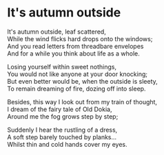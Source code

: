 # It's autumn outside

It's autumn outside, leaf scattered,\
While the wind flicks hard drops onto the windows;\
And you read letters from threadbare envelopes\
And for a while you think about life as a whole.

Losing yourself within sweet nothings,\
You would not like anyone at your door knocking;\
But even better would be, when the outside is sleety,\
To remain dreaming of fire, dozing off into sleep.

Besides, this way I look out from my train of thought,\
I dream of the fairy tale of Old Dokia,\
Around me the fog grows step by step;

Suddenly I hear the rustling of a dress,\
A soft step barely touched by planks...\
Whilst thin and cold hands cover my eyes.
